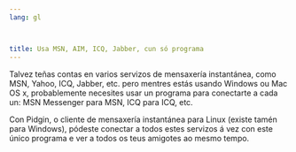 ```yaml
---
lang: gl



title: Usa MSN, AIM, ICQ, Jabber, cun só programa
---
```


Talvez teñas contas en varios servizos de mensaxería instantánea, como MSN, Yahoo, ICQ, Jabber, etc. pero mentres estás usando Windows ou Mac OS x, probablemente necesites usar un programa para conectarte a cada un: MSN Messenger para MSN, ICQ para ICQ, etc.

Con Pidgin, o cliente de mensaxería instantánea para Linux (existe tamén para Windows), pódeste conectar a todos estes servizos á vez con este único programa e ver a todos os teus amigotes ao mesmo tempo.

  
